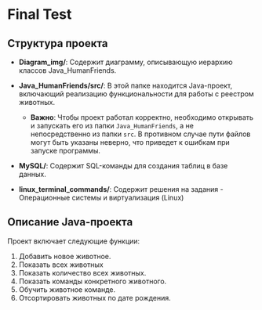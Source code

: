 # Final Test

## Структура проекта

- **Diagram_img/**: Содержит диаграмму, описывающую иерархию классов Java_HumanFriends.
  
- **Java_HumanFriends/src/**: В этой папке находится Java-проект, включающий реализацию функциональности для работы с реестром животных. 
  - **Важно**: Чтобы проект работал корректно, необходимо открывать и запускать его из папки `Java_HumanFriends`, а не непосредственно из папки `src`. В противном случае пути файлов могут быть указаны неверно, что приведет к ошибкам при запуске программы.
  
- **MySQL/**: Содержит SQL-команды для создания таблиц в базе данных.
  
- **linux_terminal_commands/**: Содержит решения на задания - Операционные системы и виртуализация (Linux)

## Описание Java-проекта

Проект включает следующие функции:
1. Добавить новое животное.
2. Показать всех животных
3. Показать количество всех животных.
4. Показать команды конкретного животного.
5. Обучить животное команде.
6. Отсортировать животных по дате рождения.
